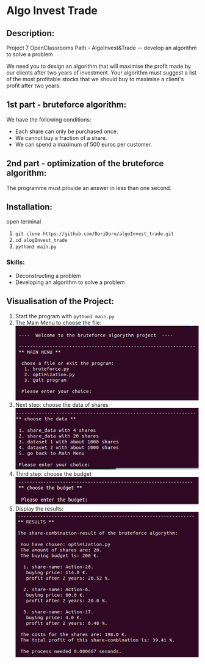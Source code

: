 # Algo Invest Trade

## Description:
Project 7 OpenClassrooms Path - AlgoInvest&amp;Trade -- develop an algorithm to solve a problem

We need you to design an algorithm that will maximise the profit made by our clients after two years 
of investment. Your algorithm must suggest a list of the most profitable stocks that we should buy 
to maximise a client's profit after two years.

## 1st part - bruteforce algorithm:
We have the following conditions:
- Each share can only be purchased once.
- We cannot buy a fraction of a share.
- We can spend a maximum of 500 euros per customer.


## 2nd part - optimization of the bruteforce algorithm:
The programme must provide an answer in less than one second.


## Installation: 
open terminal

1. `git clone https://github.com/DoriDoro/algoInvest_trade.git`
2. `cd alogInvest_trade`
3. `python3 main.py`


### Skills:
- Deconstructing a problem
- Developing an algorithm to solve a problem


## Visualisation of the Project:
1. Start the program with `python3 main.py`
2. The Main Menu to choose the file: <br>
![Main Menu](/images_README/MainMenu.png)
3. Next step: choose the data of shares <br>
![Data](/images_README/ChooseData.png)
4. Third step: choose the budget <br>
![Budget](/images_README/ChooseBudget.png)
5. Display the results: <br>
![Results](/images_README/Results.png)
